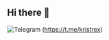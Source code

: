## Hi there 👋
![Telegram](https://img.shields.io/badge/Telegram-2CA5E0?style=for-the-badge&logo=telegram&logoColor=white) (https://t.me/kristrex)
<!--
**kristrex/kristrex** is a ✨ _special_ ✨ repository because its `README.md` (this file) appears on your GitHub profile.
Here are some ideas to get you started:

- 🔭 I’m currently working on ...
- 🌱 I’m currently learning ...
- 👯 I’m looking to collaborate on ...
- 🤔 I’m looking for help with ...
- 💬 Ask me about ...
- 📫 How to reach me: ...
- 😄 Pronouns: ...
- ⚡ Fun fact: ...
-->
